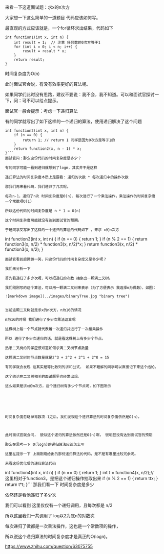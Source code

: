 来看一下这道面试题：求x的n次方

大家想一下这么简单的一道题目 代码应该如何写。

最直观的方式应该就是，一个for循环求出结果，代码如下
```
int function1(int x, int n) {
    int result = 1;  // 注意 任何数的0次方等于1
    for (int i = 0; i < n; i++) {
        result = result * x;
    }
    return result;
}
```
时间复杂度为O(n)

此时面试官会说，有没有效率更好的算法呢。

如果同学们此时没有思路，建议不要说：我不会，我不知道。可以和面试官探讨一下，问：可不可以给点提示。

面试官一般会提示：考虑一下递归算法

有的同学就写出了如下这样的一个递归的算法，使用递归解决了这个问题
```
int function2(int x, int n) {
    if (n == 0) {
        return 1; // return 1 同样是因为0次方是等于1的
    }
    return function2(x, n - 1) * x;
}```
面试官问：那么这份代码的时间复杂度是多少？

有的同学可能一看到递归就想到了logn，其实并不是这样

递归算法的时间复杂度本质上是要看: 递归的次数 * 每次递归中的操作次数

那我们再来看代码，我们递归了几次呢。

每次n-1，递归了n次 时间复杂度是O(n)，每次进行了一个乘法操作，乘法操作的时间复杂度一个常数项O(1)

所以这份代码的时间复杂度是 n * 1 = O(n)

这个时间复杂度可能就没有达到面试官的预期。

于是同学又写出了这样的一个递归的算法的代码如下 ，来求 x的n次方
```
int function3(int x, int n) {
    if (n == 0) {
        return 1;
    }
    if (n % 2 == 1) {
        return function3(x, n/2) * function3(x, n/2)*x;
    }
    return function3(x, n/2) * function3(x, n/2);
}
```
面试官看到后微微一笑，问这份代码的时间复杂度又是多少呢？

我们来分析一下

首先看递归了多少次呢，可以把递归的次数 抽象出一颗满二叉树。

我们刚刚写的这个算法，可以用一颗满二叉树来表示（为了方便表示 我选择n为偶数），如图：

![markdown image](../images/binaryTree.jpg "binary tree")


当前这颗二叉树就是求x的n次方，n为16的情况

n为16的时候 我们进行了多少次乘法运算呢

这棵树上每一个节点就代表着一次递归并进行了一次相乘操作

所以 进行了多少次递归的话，就是看这棵树上有多少个节点。

熟悉二叉树的同学应该知道如何求满二叉树节点数量

这颗满二叉树的节点数量就是2^3 + 2^2 + 2^1 + 2^0 = 15

有同学就会发现 这其实是等比数列的求和公式， 如果不理解的同学可以直接记下来这个结论。

这个结论在二叉树相关的面试题里也经常出现。

这么如果是求x的n次方，这个递归树有多少个节点呢，如下图所示






时间复杂度忽略掉常数项-1之后，我们发现这个递归算法的时间复杂度依然是O(n)。



此时面试官就会问， 貌似这个递归的算法依然还是O(n)啊， 很明显没有达到面试官的预期

那么在思考一下 O(logn)的递归算法应该怎么写

这里在提示一下 上面刚刚给出的那份递归算法的代码，是不是有哪里比较冗余呢。

来看这份优化后的递归算法代码
```
int function4(int x, int n) {
    if (n == 0) {
        return 1;
    }
    int t = function4(x, n/2);// 这里相对于function3，是把这个递归操作抽取出来
    if (n % 2 == 1) {
        return t*t*x;
    }
    return t*t;
}```
那我们看一下 时间复杂度是多少

依然还是看他递归了多少次

我们可以看到 这里仅仅有一个递归调用，且每次都是 n/2

所以这里我们一共调用了 log以2为底n的对数次

每次递归了做都是一次乘法操作，这也是一个常数项的操作，

所以说这个递归算法的时间复杂度才是真正的O(logn)。

https://www.zhihu.com/question/63075755